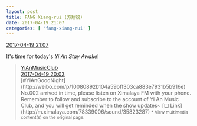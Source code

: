 ```yaml
---
layout: post
title: FANG Xiang-rui (方翔锐)
date: 2017-04-19 21:07
categories: [ 'fang-xiang-rui' ]
---
```


<div class="weibo-info">
  <a href="http://weibo.com/6117583008/EFgDE6sUJ">2017-04-19 21:07</a>
</div>

It's time for today's *Yi An Stay Awake*!

<!-- more -->

> <div class="weibo-post-name">
>   <a href="http://weibo.com/u/6094546964">YiAnMusicClub</a>
> </div>
> <div class="weibo-info">
>   <a href="http://weibo.com/6094546964/EFgdN1Osd">2017-04-19 20:03</a>
> </div>
> [#YiAnGoodNight](http://weibo.com/p/10080892b104a59bff303ca883e7931b5b916e) No.002 arrived in time, please listen on Ximalaya FM with your phone. Remember to follow and subscribe to the account of Yi An Music Club, and you will get reminded when the show updates~ [❏ Link](http://m.ximalaya.com/78339006/sound/35823287)  
> <small>* View multimedia content(s) on the original page.</small>
